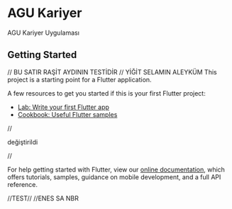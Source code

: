 # AGU Kariyer

AGU Kariyer Uygulaması

## Getting Started
// BU SATIR RAŞİT AYDININ TESTİDİR
// YİĞİT SELAMIN ALEYKÜM
This project is a starting point for a Flutter application.

A few resources to get you started if this is your first Flutter project:

- [Lab: Write your first Flutter app](https://flutter.dev/docs/get-started/codelab)
- [Cookbook: Useful Flutter samples](https://flutter.dev/docs/cookbook)

//

değiştirildi 

//


For help getting started with Flutter, view our
[online documentation](https://flutter.dev/docs), which offers tutorials,
samples, guidance on mobile development, and a full API reference.


//TEST//
//ENES SA NBR